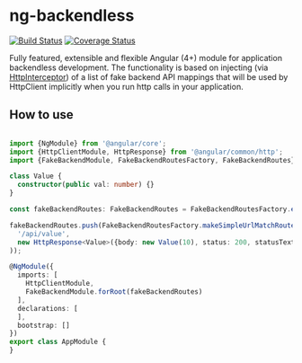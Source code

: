 
# ng-backendless
[![Build Status](https://travis-ci.org/ilguzin/ng-backendless.svg?branch=master)](https://travis-ci.org/ilguzin/ng-backendless)
[![Coverage Status](https://coveralls.io/repos/github/ilguzin/ng-backendless/badge.svg)](https://coveralls.io/github/ilguzin/ng-backendless)

Fully featured, extensible and flexible Angular (4+) module for application backendless development. The functionality 
is based on injecting (via [HttpInterceptor](https://angular.io/api/common/http/HttpInterceptor)) of a list of fake 
backend API mappings that will be used by HttpClient implicitly when you run http calls in your application.

## How to use

```typescript

import {NgModule} from '@angular/core';
import {HttpClientModule, HttpResponse} from '@angular/common/http';
import {FakeBackendModule, FakeBackendRoutesFactory, FakeBackendRoutes} from 'ng-backendless';

class Value {
  constructor(public val: number) {}
}

const fakeBackendRoutes: FakeBackendRoutes = FakeBackendRoutesFactory.empty();

fakeBackendRoutes.push(FakeBackendRoutesFactory.makeSimpleUrlMatchRouter<Value>(
  '/api/value',
  new HttpResponse<Value>({body: new Value(10), status: 200, statusText: 'OK'})
));

@NgModule({
  imports: [
    HttpClientModule,
    FakeBackendModule.forRoot(fakeBackendRoutes)
  ],
  declarations: [
  ],
  bootstrap: []
})
export class AppModule {
}


```
